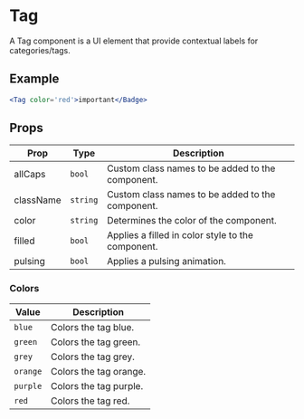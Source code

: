 # Tag

A Tag component is a UI element that provide contextual labels for categories/tags.

## Example

```jsx
<Tag color='red'>important</Badge>
```


## Props

| Prop | Type | Description |
| --- | --- | --- |
| allCaps | `bool` | Custom class names to be added to the component. |
| className | `string` | Custom class names to be added to the component. |
| color | `string` | Determines the color of the component. |
| filled | `bool` | Applies a filled in color style to the component. |
| pulsing | `bool` | Applies a pulsing animation. |


### Colors

| Value | Description |
| --- | --- |
| `blue` | Colors the tag blue. |
| `green` | Colors the tag green. |
| `grey` | Colors the tag grey. |
| `orange` | Colors the tag orange. |
| `purple` | Colors the tag purple. |
| `red` | Colors the tag red. |
